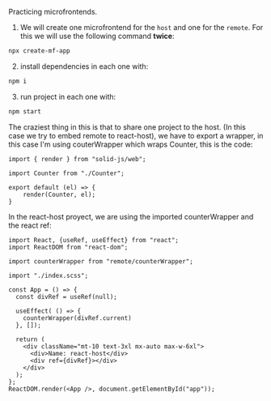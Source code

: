 Practicing microfrontends. 

1. We will create one microfrontend for the `host` and one for the `remote`. For this we will use the following command **twice**: 
```bash
npx create-mf-app
```
2. install dependencies in each one with:
```bash
npm i
```
3. run project in each one with:
```bash
npm start
```

The craziest thing in this is that to share one project to the host. (In this case we try to embed remote to react-host), we have to export a wrapper, in this case I'm using couterWrapper which wraps Counter, this is the code:
```
import { render } from "solid-js/web";

import Counter from "./Counter";

export default (el) => {
    render(Counter, el);
}
```

In the react-host proyect, we are using the imported counterWrapper and the react ref:
```
import React, {useRef, useEffect} from "react";
import ReactDOM from "react-dom";

import counterWrapper from "remote/counterWrapper";

import "./index.scss";

const App = () => {
  const divRef = useRef(null);

  useEffect( () => {
    counterWrapper(divRef.current)
  }, []);

  return (
    <div className="mt-10 text-3xl mx-auto max-w-6xl">
      <div>Name: react-host</div>
      <div ref={divRef}></div>
    </div>
  );
};
ReactDOM.render(<App />, document.getElementById("app"));
``` 